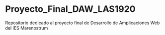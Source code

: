 # Proyecto_Final_DAW_LAS1920
Repositorio dedicado al proyecto final de Desarrollo de Amplicaciones Web del IES Marenostrum
